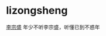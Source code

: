 # lizongsheng
[李宗盛](https://baike.baidu.com/item/%E6%9D%8E%E5%AE%97%E7%9B%9B/438185?fr=aladdin)
年少不听李宗盛，听懂已到不惑年
